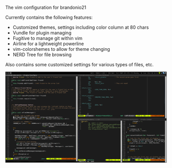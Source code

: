 The vim configuration for brandonio21

Currently contains the following features:
* Customized themes, settings including color column at 80 chars
* Vundle for plugin managing
* Fugitive to manage git within vim
* Airline for a lightweight powerline
* vim-colorshemes to allow for theme changing
* NERD Tree for file browsing

Also contains some customized settings for various types of files, etc.


![preview](preview.png "Brandon's vim preview")
